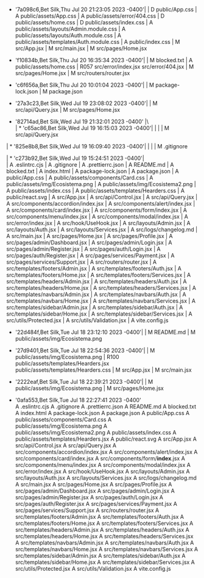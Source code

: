 * '7a098c6,Bet Silk,Thu Jul 20 21:23:05 2023 -0400'| 
| D	public/App.css
| A	public/assets/App.css
| A	public/assets/error/404.css
| D	public/assets/home.css
| D	public/assets/index.css
| A	public/assets/layouts/Admin.module.css
| A	public/assets/layouts/Auth.module.css
| A	public/assets/templates/Auth.module.css
| A	public/index.css
| M	src/App.jsx
| M	src/main.jsx
| M	src/pages/Home.jsx

* 'f10834b,Bet Silk,Thu Jul 20 16:35:34 2023 -0400'| 
| M	blocked.txt
| A	public/assets/home.css
| R057	src/error/index.jsx	src/error/404.jsx
| M	src/pages/Home.jsx
| M	src/routers/router.jsx

* 'c6f656a,Bet Silk,Thu Jul 20 10:01:04 2023 -0400'| 
| M	package-lock.json
| M	package.json

* '27a3c23,Bet Silk,Wed Jul 19 23:08:02 2023 -0400'| 
| M	src/api/Query.jsx
| M	src/pages/Home.jsx

*   '82714ad,Bet Silk,Wed Jul 19 21:32:01 2023 -0400'
|\  
| * 'c65ac86,Bet Silk,Wed Jul 19 16:15:03 2023 -0400'| | 
| | M	src/api/Query.jsx

| * '825e8b8,Bet Silk,Wed Jul 19 16:09:40 2023 -0400'| | 
| | M	.gitignore

| * 'c273b92,Bet Silk,Wed Jul 19 15:24:51 2023 -0400'|   
|   A	.eslintrc.cjs
|   A	.gitignore
|   A	.prettierrc.json
|   A	README.md
|   A	blocked.txt
|   A	index.html
|   A	package-lock.json
|   A	package.json
|   A	public/App.css
|   A	public/assets/components/Card.css
|   A	public/assets/img/Ecosistema.png
|   A	public/assets/img/Ecosistema2.png
|   A	public/assets/index.css
|   A	public/assets/templates/Hearders.css
|   A	public/react.svg
|   A	src/App.jsx
|   A	src/api/Control.jsx
|   A	src/api/Query.jsx
|   A	src/components/accordion/index.jsx
|   A	src/components/alert/index.jsx
|   A	src/components/card/index.jsx
|   A	src/components/form/index.jsx
|   A	src/components/menu/index.jsx
|   A	src/components/modal/index.jsx
|   A	src/error/index.jsx
|   A	src/hook/UseHook.jsx
|   A	src/layouts/Admin.jsx
|   A	src/layouts/Auth.jsx
|   A	src/layouts/Services.jsx
|   A	src/logs/changelog.md
|   A	src/main.jsx
|   A	src/pages/Home.jsx
|   A	src/pages/Profile.jsx
|   A	src/pages/admin/Dashboard.jsx
|   A	src/pages/admin/Login.jsx
|   A	src/pages/admin/Register.jsx
|   A	src/pages/auth/Login.jsx
|   A	src/pages/auth/Register.jsx
|   A	src/pages/services/Payment.jsx
|   A	src/pages/services/Support.jsx
|   A	src/routers/router.jsx
|   A	src/templates/footers/Admin.jsx
|   A	src/templates/footers/Auth.jsx
|   A	src/templates/footers/Home.jsx
|   A	src/templates/footers/Services.jsx
|   A	src/templates/headers/Admin.jsx
|   A	src/templates/headers/Auth.jsx
|   A	src/templates/headers/Home.jsx
|   A	src/templates/headers/Services.jsx
|   A	src/templates/navbars/Admin.jsx
|   A	src/templates/navbars/Auth.jsx
|   A	src/templates/navbars/Home.jsx
|   A	src/templates/navbars/Services.jsx
|   A	src/templates/sidebar/Admin.jsx
|   A	src/templates/sidebar/Auth.jsx
|   A	src/templates/sidebar/Home.jsx
|   A	src/templates/sidebar/Services.jsx
|   A	src/utils/Protected.jsx
|   A	src/utils/Validation.jsx
|   A	vite.config.js

* '22d484f,Bet Silk,Tue Jul 18 23:12:10 2023 -0400'| 
| M	README.md
| M	public/assets/img/Ecosistema.png

* '27d9401,Bet Silk,Tue Jul 18 22:54:36 2023 -0400'| 
| M	public/assets/img/Ecosistema.png
| R100	public/assets/templates/Hearders.jsx	public/assets/templates/Hearders.css
| M	src/App.jsx
| M	src/main.jsx

* '2222eaf,Bet Silk,Tue Jul 18 22:39:21 2023 -0400'| 
| M	public/assets/img/Ecosistema.png
| M	src/pages/Home.jsx

* '0afa553,Bet Silk,Tue Jul 18 22:27:41 2023 -0400'  
  A	.eslintrc.cjs
  A	.gitignore
  A	.prettierrc.json
  A	README.md
  A	blocked.txt
  A	index.html
  A	package-lock.json
  A	package.json
  A	public/App.css
  A	public/assets/components/Card.css
  A	public/assets/img/Ecosistema.png
  A	public/assets/img/Ecosistema2.png
  A	public/assets/index.css
  A	public/assets/templates/Hearders.jsx
  A	public/react.svg
  A	src/App.jsx
  A	src/api/Control.jsx
  A	src/api/Query.jsx
  A	src/components/accordion/index.jsx
  A	src/components/alert/index.jsx
  A	src/components/card/index.jsx
  A	src/components/form/**index**.jsx
  A	src/components/menu/index.jsx
  A	src/components/modal/index.jsx
  A	src/error/index.jsx
  A	src/hook/UseHook.jsx
  A	src/layouts/Admin.jsx
  A	src/layouts/Auth.jsx
  A	src/layouts/Services.jsx
  A	src/logs/changelog.md
  A	src/main.jsx
  A	src/pages/Home.jsx
  A	src/pages/Profile.jsx
  A	src/pages/admin/Dashboard.jsx
  A	src/pages/admin/Login.jsx
  A	src/pages/admin/Register.jsx
  A	src/pages/auth/Login.jsx
  A	src/pages/auth/Register.jsx
  A	src/pages/services/Payment.jsx
  A	src/pages/services/Support.jsx
  A	src/routers/router.jsx
  A	src/templates/footers/Admin.jsx
  A	src/templates/footers/Auth.jsx
  A	src/templates/footers/Home.jsx
  A	src/templates/footers/Services.jsx
  A	src/templates/headers/Admin.jsx
  A	src/templates/headers/Auth.jsx
  A	src/templates/headers/Home.jsx
  A	src/templates/headers/Services.jsx
  A	src/templates/navbars/Admin.jsx
  A	src/templates/navbars/Auth.jsx
  A	src/templates/navbars/Home.jsx
  A	src/templates/navbars/Services.jsx
  A	src/templates/sidebar/Admin.jsx
  A	src/templates/sidebar/Auth.jsx
  A	src/templates/sidebar/Home.jsx
  A	src/templates/sidebar/Services.jsx
  A	src/utils/Protected.jsx
  A	src/utils/Validation.jsx
  A	vite.config.js
